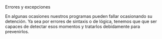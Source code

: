 Errores y excepciones

En algunas ocasiones nuestros programas pueden fallar ocasionando su detención.
Ya sea por errores de sintaxis o de lógica, tenemos que que ser capaces de
detectar esos momentos y tratarlos debidamente para prevenirlos.
